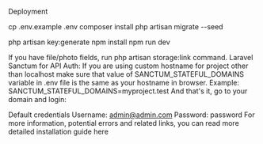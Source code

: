 Deployment

cp .env.example .env
composer install
php artisan migrate --seed

php artisan key:generate
npm install
npm run dev


If you have file/photo fields, run php artisan storage:link command.
Laravel Sanctum for API Auth: If you are using custom hostname for project other than localhost make sure that value of SANCTUM_STATEFUL_DOMAINS variable in .env file is the same as your hostname in browser. Example: SANCTUM_STATEFUL_DOMAINS=myproject.test
And that's it, go to your domain and login:

Default credentials
Username: admin@admin.com
Password: password
For more information, potential errors and related links, you can read more detailed installation guide here



